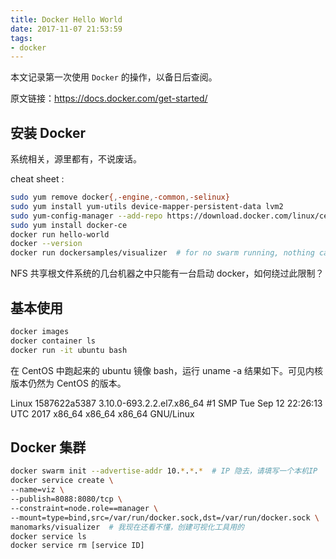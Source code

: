 ```yaml
---
title: Docker Hello World
date: 2017-11-07 21:53:59
tags:
- docker
---
```


本文记录第一次使用 `Docker` 的操作，以备日后查阅。

原文链接：https://docs.docker.com/get-started/

<!-- more -->

## 安装 Docker

系统相关，源里都有，不说废话。

cheat sheet :

```bash
sudo yum remove docker{,-engine,-common,-selinux}
sudo yum install yum-utils device-mapper-persistent-data lvm2
sudo yum-config-manager --add-repo https://download.docker.com/linux/centos/docker-ce.repo
sudo yum install docker-ce
docker run hello-world
docker --version
docker run dockersamples/visualizer  # for no swarm running, nothing can be seen
```

NFS 共享根文件系统的几台机器之中只能有一台启动 docker，如何绕过此限制？

## 基本使用

```bash
docker images
docker container ls
docker run -it ubuntu bash
```

在 CentOS 中跑起来的 ubuntu 镜像 bash，运行 uname -a 结果如下。可见内核版本仍然为 CentOS 的版本。

Linux 1587622a5387 3.10.0-693.2.2.el7.x86_64 #1 SMP Tue Sep 12 22:26:13 UTC 2017 x86_64 x86_64 x86_64 GNU/Linux

## Docker 集群

```bash
docker swarm init --advertise-addr 10.*.*.*  # IP 隐去，请填写一个本机IP
docker service create \
--name=viz \
--publish=8088:8080/tcp \
--constraint=node.role==manager \
--mount=type=bind,src=/var/run/docker.sock,dst=/var/run/docker.sock \
manomarks/visualizer  # 我现在还看不懂，创建可视化工具用的
docker service ls
docker service rm [service ID]
```

